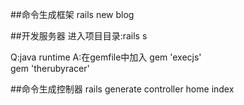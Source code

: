 ##命令生成框架
rails new blog

##开发服务器
进入项目目录:rails s

Q:java runtime
A:在gemfile中加入 
    gem 'execjs'  
    gem 'therubyracer'  

##命令生成控制器
rails generate controller home index
